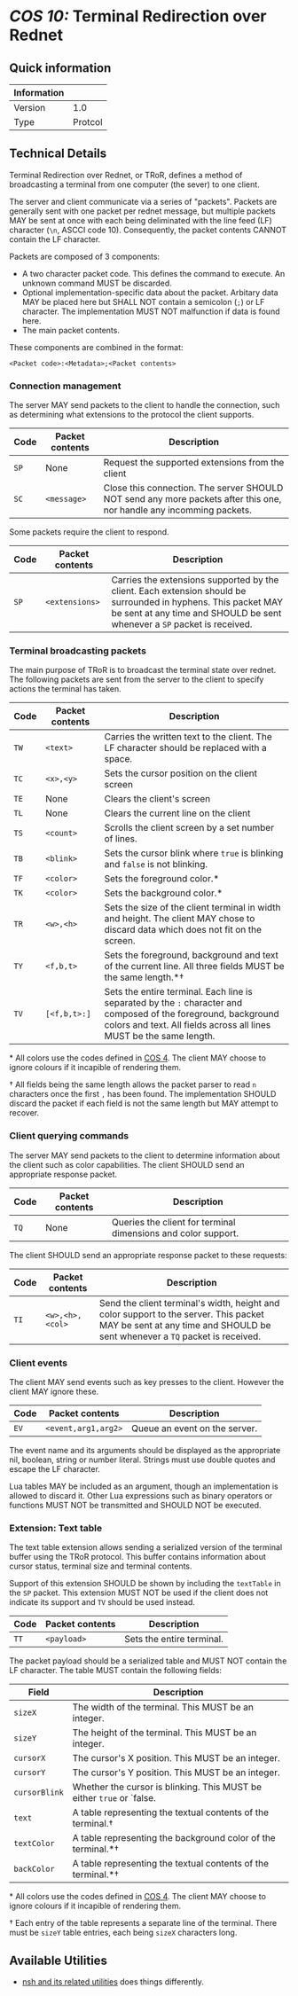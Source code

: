 # *COS 10:* Terminal Redirection over Rednet

## Quick information
| Information |                                                                |
| ----------- | -------------------------------------------------------------- |
| Version     | 1.0                                                            |
| Type        | Protcol                                                        |

## Technical Details
Terminal Redirection over Rednet, or TRoR, defines a method of broadcasting a
terminal from one computer (the sever) to one client.

The server and client communicate via a series of "packets". Packets are
generally sent with one packet per rednet message, but multiple packets MAY
be sent at once with each being deliminated with the line feed (LF) character
(`\n`, ASCCI code 10). Consequently, the packet contents CANNOT contain the LF
character.

Packets are composed of 3 components:

 - A two character packet code. This defines the command to execute. An unknown
   command MUST be discarded.
 - Optional implementation-specific data about the packet. Arbitary data MAY be
   placed here but SHALL NOT contain a semicolon (`;`) or LF character. The
   implementation MUST NOT malfunction if data is found here.
 - The main packet contents.

These components are combined in the format:
```
<Packet code>:<Metadata>;<Packet contents>
```

### Connection management
The server MAY send packets to the client to handle the connection, such as
determining what extensions to the protocol the client supports.

| Code | Packet contents | Description                                         |
| ---- | --------------- | --------------------------------------------------- |
| `SP` | None            | Request the supported extensions from the client    |
| `SC` | `<message>`     | Close this connection. The server SHOULD NOT send any more packets after this one, nor handle any incomming packets. |

Some packets require the client to respond.

| Code | Packet contents | Description                                         |
| ---- | --------------- | --------------------------------------------------- |
| `SP` | `<extensions>`  | Carries the extensions supported by the client. Each extension should be surrounded in hyphens. This packet MAY be sent at any time and SHOULD be sent whenever a `SP` packet is received. |

### Terminal broadcasting packets
The main purpose of TRoR is to broadcast the terminal state over rednet. The
following packets  are sent from the server to the client to specify actions the
terminal has taken.

| Code | Packet contents | Description                                                                 |
| ---- | --------------- | ----------------------------------------------------------------------------|
| `TW` | `<text>`        | Carries the written text to the client. The LF character should be replaced with a space. |
| `TC` | `<x>,<y>`       | Sets the cursor position on the client screen                               |
| `TE` | None            | Clears the client's screen                                                  |
| `TL` | None            | Clears the current line on the client                                       |
| `TS` | `<count>`       | Scrolls the client screen by a set number of lines.                         |
| `TB` | `<blink>`       | Sets the cursor blink where `true` is blinking and `false` is not blinking. |
| `TF` | `<color>`       | Sets the foreground color.\*                                                |
| `TK` | `<color>`       | Sets the background color.\*                                                |
| `TR` | `<w>,<h>`       | Sets the size of the client terminal in width and height. The client MAY chose to discard data which does not fit on the screen. |
| `TY` | `<f,b,t>`       | Sets the foreground, background and text of the current line. All three fields MUST be the same length.\*†                       |
| `TV` | `[<f,b,t>:]`    | Sets the entire terminal. Each line is separated by the `:` character and composed of the foreground, background colors and text. All fields across all lines MUST be the same length. |

\* All colors use the codes defined in [COS 4][cospaint]. The client MAY choose
to ignore colours if it incapible of rendering them.

† All fields being the same length allows the packet parser to read `n`
characters once the first `,` has been found. The implementation SHOULD discard
the packet if each field is not the same length but MAY attempt to recover.

### Client querying commands
The server MAY send packets to the client to determine information about the
client such as color capabilities. The client SHOULD send an appropriate
response packet.

| Code | Packet contents | Description                                                   |
| ---- | --------------- | ------------------------------------------------------------- |
| `TQ` | None            | Queries the client for terminal dimensions and color support. |

The client SHOULD send an appropriate response packet to these requests:

| Code | Packet contents | Description                                         |
| ---- | --------------- | --------------------------------------------------- |
| `TI` | `<w>,<h>,<col>` | Send the client terminal's width, height and color support to the server. This packet MAY be sent at any time and SHOULD be sent whenever a `TQ` packet is received. |

### Client events
The client MAY send events such as key presses to the client. However the client
MAY ignore these.

| Code | Packet contents     | Description                                     |
| ---- | ------------------- | ----------------------------------------------- |
| `EV` | `<event,arg1,arg2>` | Queue an event on the server.                   |

The event name and its arguments should be displayed as the appropriate nil,
boolean, string or number literal. Strings must use double quotes and escape the
LF character.

Lua tables MAY be included as an argument, though an implementation is allowed to
discard it. Other Lua expressions such as binary operators or functions MUST NOT
be transmitted and SHOULD NOT be executed.

### Extension: Text table
The text table extension allows sending a serialized version of the terminal
buffer using the TRoR protocol. This buffer contains information about
cursor status, terminal size and terminal contents.

Support of this extension SHOULD be shown by including the `textTable` in the
`SP` packet. This extension MUST NOT be used if the client does not indicate its
support and `TV` should be used instead.

| Code | Packet contents     | Description                                     |
| ---- | ------------------- | ----------------------------------------------- |
| `TT` | `<payload>`         | Sets the entire terminal.                       |

The packet payload should be a serialized table and MUST NOT contain the LF
character. The table MUST contain the following fields:

| Field         | Description                                                  |
| ------------- | ------------------------------------------------------------ |
| `sizeX`       | The width of the terminal. This MUST be an integer.          |
| `sizeY`       | The height of the terminal. This MUST be an integer.         |
| `cursorX`     | The cursor's X position. This MUST be an integer.            |
| `cursorY`     | The cursor's Y position. This MUST be an integer.            |
| `cursorBlink` | Whether the cursor is blinking. This MUST be either `true` or `false. |
| `text`        | A table representing the textual contents of the terminal.†  |
| `textColor`   | A table representing the background color of the terminal.\*†|
| `backColor`   | A table representing the textual contents of the terminal.\*†|

\* All colors use the codes defined in [COS 4][cospaint]. The client MAY choose
to ignore colours if it incapible of rendering them.

† Each entry of the table represents a separate line of the terminal. There must
be `sizeY` table entries, each being `sizeX` characters long.

## Available Utilities
 - [nsh and its related utilities](https://github.com/lyqyd/cc-netshell/) does things
   differently.

[cospaint]: /File-Formats/image/paint.md "COS 4: Paintutils Image"